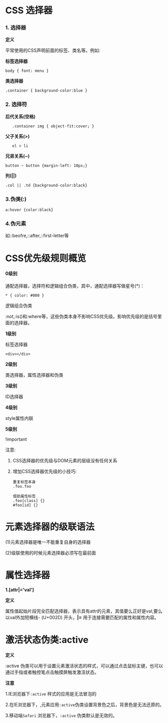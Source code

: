 # CSS 选择器

### 1.   选择器

**定义**

平常使用的CSS声明前面的标签、类名等。例如:

**标签选择器**

```
body { font: menu }
```

**类选择器**

```
.container { background-color:blue }
```



### 2. 选择符

**后代关系(空格)**
```
   .container img { object-fit:cover; }
```


**父子关系(>)**
```
   ol > li 
```

**兄弟关系(~)**

```
button ~ button {margin-left: 10px;}
```

**列(||)**

```
.col || .td {background-color:black}
```



### 3.伪类(:)

```
a:hover {color:black}
```



### 4.伪元素

如::beofre,::after,::first-letter等

# CSS优先级规则概览

#### 0级别

通配选择器，选择符和逻辑组合伪类，其中，通配选择器写做星号(*)：

```
* { color: #000 }
```

逻辑组合伪类

​	:not,:is()和:where等，这些伪类本身不影响CSS优先级。影响优先级的是括号里面的选择器。

**1级别**

标签选择器

```
<div></div>
```

**2级别**

类选择器，属性选择器和伪类

**3级别**

ID选择器

**4级别**

style属性内联

**5级别**

!important

注意:

1. CSS选择器的优先级与DOM元素的层级没有任何关系

2. 增加CSS选择器优先级的小技巧:

   ```
   重复标签本身
   .foo.foo
   
   借助属性标签
   .foo[class] {}
   #foo[id] {}
   ```

   

# 元素选择器的级联语法

(1)元素选择器是唯一不能重复自身的选择器

(2)级联使用的时候元素选择器必须写在最前面





# 属性选择器

**1.[attr|='val']**

**定义**

属性值起始片段完全匹配选择器，表示具有attr的元素，其值要么正好是val,要么以val外加短横线- (U+002D) 开头，**|=** 用于连接需要匹配的属性和属性内容。





# 激活状态伪类:active

**定义**

:active 伪类可以用于设置元素激活状态的样式，可以通过点击鼠标主键，也可以通过手指或者触控笔点击触摸屏触发激活状态。

**注意**

1.IE浏览器下`:active` 样式的应用是无法冒泡的

2.在IE浏览器下，<html>,<body>元素应用`:active`伪类设置背景色之后，背景色是无法还原的。

3.移动端`Safari` 浏览器下，`:active` 伪类默认是无效的。


